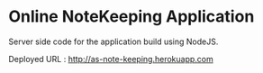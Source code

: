 # Online NoteKeeping Application

Server side code for the application build using NodeJS.

Deployed URL :
<http://as-note-keeping.herokuapp.com>
